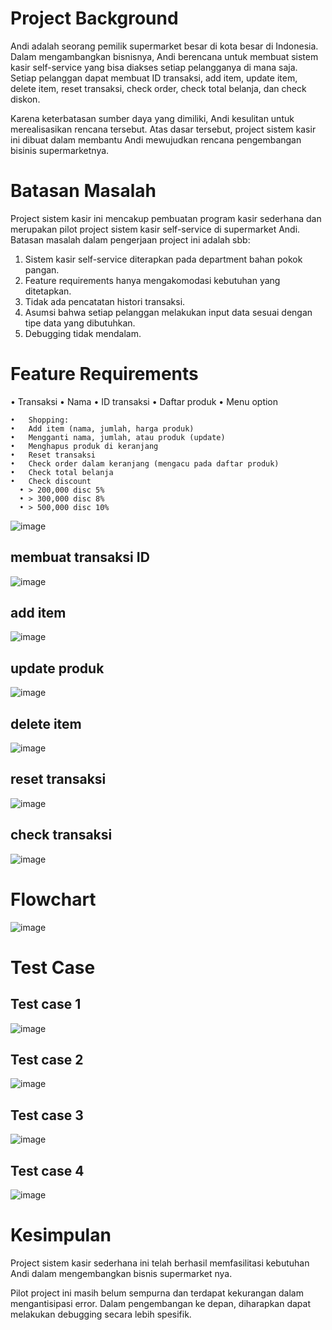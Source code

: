 # Project Background
Andi adalah seorang pemilik supermarket besar di kota besar di Indonesia. Dalam mengambangkan bisnisnya, 
Andi berencana untuk membuat sistem kasir self-service yang bisa diakses setiap pelangganya di mana saja. 
Setiap pelanggan dapat membuat ID transaksi, add item, update item, delete item, reset transaksi, check order, check total belanja, dan check diskon.

Karena keterbatasan sumber daya yang dimiliki, Andi kesulitan untuk merealisasikan rencana tersebut. 
Atas dasar tersebut, project sistem kasir ini dibuat dalam membantu Andi mewujudkan rencana pengembangan bisinis supermarketnya.


# Batasan Masalah
Project sistem kasir ini mencakup pembuatan program kasir sederhana dan merupakan pilot project sistem kasir self-service di supermarket Andi. 
Batasan masalah dalam pengerjaan project ini adalah sbb:
  1.	Sistem kasir self-service diterapkan pada department bahan pokok pangan.
  2.	Feature requirements hanya mengakomodasi kebutuhan yang ditetapkan.
  3.	Tidak ada pencatatan histori transaksi.
  4.	Asumsi bahwa setiap pelanggan melakukan input data sesuai dengan tipe data yang dibutuhkan.
  5.	Debugging tidak mendalam.


# Feature Requirements
  •	Transaksi
    •	Nama 
    •	ID transaksi 
    •	Daftar produk
    •	Menu option

    •	Shopping:
    •	Add item (nama, jumlah, harga produk)
    •	Mengganti nama, jumlah, atau produk (update)
    •	Menghapus produk di keranjang
    •	Reset transaksi
    •	Check order dalam keranjang (mengacu pada daftar produk)
    •	Check total belanja
    •	Check discount
      •	> 200,000 disc 5%
      •	> 300,000 disc 8%
      •	> 500,000 disc 10%
      
![image](https://user-images.githubusercontent.com/96375074/232269056-f4856322-fb6f-4d27-9710-05ca4f8583dd.png)

## membuat transaksi ID
![image](https://user-images.githubusercontent.com/96375074/232310078-310813f5-a973-4230-81d4-50989c67cdd0.png)

## add item
![image](https://user-images.githubusercontent.com/96375074/232311890-6b73521a-1fb4-472d-9908-440a65fb4f82.png)

## update produk
![image](https://user-images.githubusercontent.com/96375074/232312836-b4cd8a9f-eb37-439f-93f5-c0b6752e8c1d.png)

## delete item
![image](https://user-images.githubusercontent.com/96375074/232312982-01c4968f-b76a-48af-9d9d-703106dca651.png)

## reset transaksi
![image](https://user-images.githubusercontent.com/96375074/232313222-7a561111-6ea3-48a0-9417-8e0328f39677.png)

## check transaksi
![image](https://user-images.githubusercontent.com/96375074/232313140-afbf5d4d-efac-4446-826e-c2fafd8e74c2.png)


# Flowchart
![image](https://user-images.githubusercontent.com/96375074/232314878-7b6c2d3e-b9de-4fe8-9dad-c40726a12a73.png)


# Test Case
## Test case 1
![image](https://user-images.githubusercontent.com/96375074/232313415-a1d46924-63d7-4506-9dfc-b52a9c3445eb.png)

## Test case 2
![image](https://user-images.githubusercontent.com/96375074/232313518-5aac82a4-c214-4180-95e7-c394397452de.png)

## Test case 3
![image](https://user-images.githubusercontent.com/96375074/232313695-2a47cc44-02a3-4b50-a3b4-d72cb51cf866.png)

## Test case 4
![image](https://user-images.githubusercontent.com/96375074/232314080-f61558d1-549f-4ed7-9eb3-7daa3b50751e.png)


# Kesimpulan
Project sistem kasir sederhana ini telah berhasil memfasilitasi kebutuhan Andi dalam mengembangkan bisnis supermarket nya.

Pilot project ini masih belum sempurna dan terdapat kekurangan dalam mengantisipasi error.
Dalam pengembangan ke depan, diharapkan dapat melakukan debugging secara lebih spesifik.

